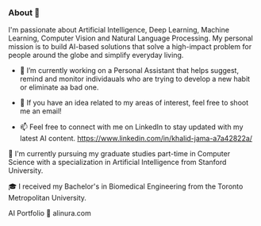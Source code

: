 ### About 👋

I'm passionate about Artificial Intelligence, Deep Learning, Machine Learning, Computer Vision and Natural Language Processing. 
My personal mission is to build AI-based solutions that solve a high-impact problem for people around the globe and simplify everyday living.

- 🔭 I’m currently working on a Personal Assistant that helps suggest, remind and monitor individauals who are trying to develop a new habit or eliminate aa bad one.

- 👯 If you have an idea related to my areas of interest, feel free to shoot me an email!

- 📫 Feel free to connect with me on LinkedIn to stay updated with my latest AI content.
https://www.linkedin.com/in/khalid-jama-a7a42822a/

🌱 I'm currently pursuing my graduate studies part-time in Computer Science with a specialization in Artificial Intelligence from Stanford University.

🎓 I received my Bachelor's in Biomedical Engineering from the Toronto Metropolitan University.

AI Portfolio
💼 alinura.com



###
